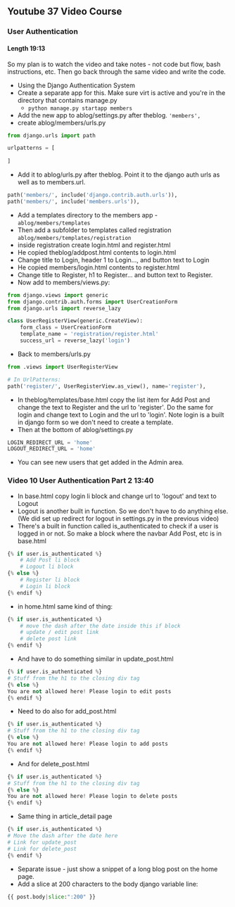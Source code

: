 ## Youtube 37 Video Course
### User Authentication
#### Length 19:13


So my plan is to watch the video and take notes - not code but flow, bash instructions, etc. Then go back through the same video and write the code.

- Using the Django Authentication System
- Create a separate app for this. Make sure virt is active and you're in the directory that contains manage.py
	- `python manage.py startapp members`
- Add the new app to ablog/settings.py after theblog. `'members',`
- create ablog/members/urls.py 
``` python
from django.urls import path

urlpatterns = [
	
]
```
- Add it to ablog/urls.py after theblog. Point it to the django auth urls as well as to members.url.  
``` python
path('members/', include('django.contrib.auth.urls')),
path('members/', include('members.urls')),
```
- Add a templates directory to the members app - `ablog/members/templates`
- Then add a subfolder to templates called registration `ablog/members/templates/registration`
- inside registration create login.html and register.html
- He copied theblog/addpost.html contents to login.html
- Change title to Login, header 1 to Login..., and button text to Login
- He copied members/login.html contents to register.html
- Change title to Register, h1 to Register... and button text to Register.
- Now add to members/views.py:
``` python
from django.views import generic
from django.contrib.auth.forms import UserCreationForm
from django.urls import reverse_lazy

class UserRegisterView(generic.CreateView):
	form_class = UserCreationForm
	template_name = 'registration/register.html'
	success_url = reverse_lazy('login')
```
- Back to members/urls.py
``` python
from .views import UserRegisterView

# In UrlPatterns:
path('register/', UserRegisterView.as_view(), name='register'),
```
- In theblog/templates/base.html copy the list item for Add Post and  change the text to Register and the url to  'register'. Do the same for login and change text to Login and the url to 'login'. Note login is a built in django form so we don't need to create a template. 
- Then at the bottom of ablog/settings.py 
``` python
LOGIN_REDIRECT_URL = 'home'
LOGOUT_REDIRECT_URL = 'home'
```
- You can see new users that get added in the Admin area.

### Video 10 User Authentication Part 2  13:40

- In base.html copy login li block and change url to 'logout' and text to Logout
- Logout is another built in function. So we don't have to do anything else. (We did set up  redirect for logout in settings.py in the previous video)
- There's a built in function called is_authenticated to check if a user is logged in or not. So make a block where the navbar Add Post, etc is in base.html
``` python
{% if user.is_authenticated %}
	# Add Post li block
	# Logout li block
{% else %}
	# Register li block
	# Login li block
{% endif %}
```
- in home.html same kind of thing:
``` python
{% if user.is_authenticated %}
	# move the dash after the date inside this if block
	# update / edit post link
	# delete post link
{% endif %}
```
- And have to do something similar in update_post.html
``` python
{% if user.is_authenticated %}
# Stuff from the h1 to the closing div tag
{% else %}
You are not allowed here! Please login to edit posts
{% endif %}
```
- Need to do also for add_post.html
``` python
{% if user.is_authenticated %}
# Stuff from the h1 to the closing div tag
{% else %}
You are not allowed here! Please login to add posts
{% endif %}
```
- And for delete_post.html
``` python
{% if user.is_authenticated %}
# Stuff from the h1 to the closing div tag
{% else %}
You are not allowed here! Please login to delete posts
{% endif %}
```
- Same thing in article_detail page
``` python
{% if user.is_authenticated %}
# Move the dash after the date here
# Link for update_post
# Link for delete_post
{% endif %}
```
- Separate issue - just show a snippet of a long blog post on the home page.
-  Add a slice at 200 characters to the body django variable line:
``` python
{{ post.body|slice:":200" }}
```